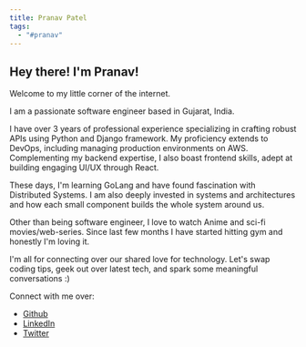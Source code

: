 ```yaml
---
title: Pranav Patel
tags:
  - "#pranav"
---
```


## Hey there! I'm Pranav!

Welcome to my little corner of the internet.

I am a passionate software engineer based in Gujarat, India.

I have over 3 years of professional experience specializing in crafting robust APIs using Python and Django framework. My proficiency extends to DevOps, including managing production environments on AWS. Complementing my backend expertise, I also boast frontend skills, adept at building engaging UI/UX through React.

These days, I'm learning GoLang and have found fascination with Distributed Systems. I am also deeply invested in systems and architectures and how each small component builds the whole system around us.

Other than being software engineer, I love to watch Anime and sci-fi movies/web-series. Since last few months I have started hitting gym and honestly I'm loving it.

I'm all for connecting over our shared love for technology. Let's swap coding tips, geek out over latest tech, and spark some meaningful conversations :)

Connect with me over:

- [Github](https://github.com/pranavpatel3012/)
- [LinkedIn](https://www.linkedin.com/in/pranav3012/)
- [Twitter](https://x.com/_pranav30)
